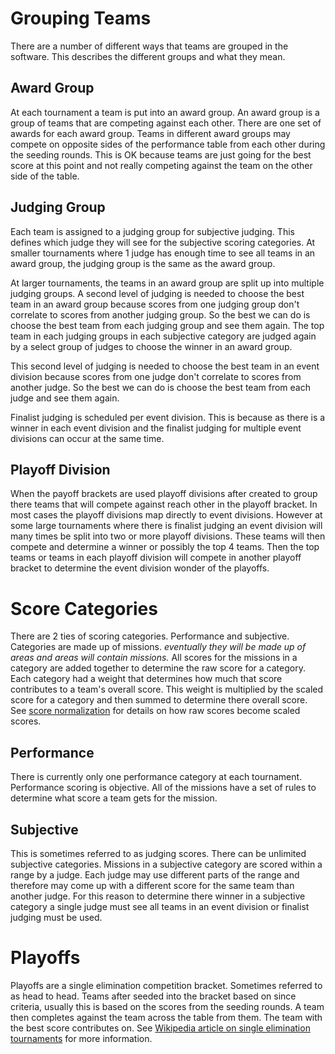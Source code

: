 Grouping Teams
==============

There are a number of different ways that teams are grouped in the software. 
This describes the different groups and what they mean.

Award Group
--------------

At each tournament a team is put into an award group.
An award group is a group of teams that are competing against each other.
There are one set of awards for each award group.
Teams in different award groups may compete on opposite sides of the performance table from each other during the seeding rounds.
This is OK because teams are just going for the best score at this point and not really competing against the team on the other side of the table.

Judging Group
-------------

Each team is assigned to a judging group for subjective judging.
This defines which judge they will see for the subjective scoring categories.
At smaller tournaments where 1 judge has enough time to see all teams in an award group, the judging group is the same as the award group.

At larger tournaments, the teams in an award group are split up into multiple judging groups.
A second level of judging is needed to choose the best team in an award group because scores from one judging group don't correlate to scores from another judging group.
So the best we can do is choose the best team from each judging group and see them again.
The top team in each judging groups in each subjective category are judged again  by a select group of judges to choose the winner in an award group.

This second level of judging is needed to choose the best team in an event division because scores from one judge don't correlate to scores from another judge.
So the best we can do is choose the best team from each judge and see them again.

Finalist judging is scheduled per event division. This is because as there is a winner in each event division and the finalist judging for multiple event divisions can occur at the same time.

Playoff Division
----------------

When the payoff brackets are used playoff divisions after created to group there teams that will compete against reach other in the playoff bracket.
In most cases the playoff divisions map directly to event divisions.
However at some large tournaments where there is finalist judging an event division will many times be split into two or more playoff divisions.
These teams will then compete and determine a winner or possibly the top 4 teams.
Then the top teams or teams in each playoff division will compete in another playoff bracket to determine the event division wonder of the playoffs.

Score Categories
================

There are 2 ties of scoring categories.
Performance and subjective.
Categories are made up of missions.
*eventually they will be made up of areas and areas will contain missions.*
All scores for the missions in a category are added together to determine the raw score for a category.
Each category had a weight that determines how much that score contributes to a team's overall score.
This weight is multiplied by the scaled score for a category and then summed to determine there overall score.
See [score normalization](ScoreExplaination.pdf) for details on how raw scores become scaled scores.


Performance
-----------

There is currently only one performance category at each tournament.
Performance scoring is objective.
All of the missions have a set of rules to determine what score a team gets for the mission.

Subjective
----------

This is sometimes referred to as judging scores.
There can be unlimited subjective categories.
Missions in a subjective category are scored within a range by a judge.
Each judge may use different parts of the range and therefore may come up with a different score for the same team than another judge.
For this reason to determine there winner in a subjective category a single judge must see all teams in an event division or finalist judging must be used.

Playoffs
========

Playoffs are a single elimination competition bracket.
Sometimes referred to as head to head.
Teams after seeded into the bracket based on since criteria, usually this is based on the scores from the seeding rounds.
A team then completes against the team across the table from them.
The team with the best score contributes on.
See
[Wikipedia article on single elimination tournaments](https://en.wikipedia.org/wiki/Single-elimination_tournament)
for more information.

